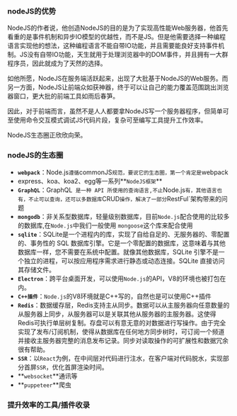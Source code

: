 ### nodeJS的优势

NodeJS的作者说，他创造NodeJS的目的是为了实现高性能Web服务器，他首先看重的是事件机制和异步IO模型的优越性，而不是JS。但是他需要选择一种编程语言实现他的想法，这种编程语言不能自带IO功能，并且需要能良好支持事件机制。JS没有自带IO功能，天生就用于处理浏览器中的DOM事件，并且拥有一大群程序员，因此就成为了天然的选择。

如他所愿，NodeJS在服务端活跃起来，出现了大批基于NodeJS的Web服务。而另一方面，NodeJS让前端众如获神器，终于可以让自己的能力覆盖范围跳出浏览器窗口，更大批的前端工具如雨后春笋。

因此，对于前端而言，虽然不是人人都要拿NodeJS写一个服务器程序，但简单可至使用命令交互模式调试JS代码片段，复杂可至编写工具提升工作效率。

NodeJS生态圈正欣欣向荣。





### nodeJS的生态圈

- **`webpack`**：Node.js`遵循`commonJS`规范，要说它的生态圈，第一个肯定是`webpack
- express、koa、koa2、egg等一系列**`NodeJS框架`**
- **`GraphQL`**：GraphQL` 是一种 API 所使用的查询语言,不止`Node.js`有，其他语言也有，不止可以查询，还可以多数据库`CRUD`操作，解决了一部分`RestFul`架构带来的问题
- **`mongodb`**：非关系型数据库，轻量级别数据库，目前`Node.js`配合使用的比较多的数据库,在`Node.js`中我们一般使用 `mongoose`这个库来配合使用
- **`sqlite`**：SQLite是一个进程内的库，实现了自给自足的、无服务器的、零配置的、事务性的 SQL 数据库引擎。它是一个零配置的数据库，这意味着与其他数据库一样，您不需要在系统中配置。就像其他数据库，SQLite 引擎不是一个独立的进程，可以按应用程序需求进行静态或动态连接。SQLite 直接访问其存储文件。
- **`Electron`**：跨平台桌面开发，可以使用`Node.js`的API，V8的环境也被打包在内。
- **`C++插件`**：`Node.js`的V8环境就是C++写的，自然也是可以使用C++插件
- **`Redis`**：数据缓存层，Redis支持主从同步。数据可以从主服务器向任意数量的从服务器上同步，从服务器可以是关联其他从服务器的主服务器。这使得Redis可执行单层树复制。存盘可以有意无意的对数据进行写操作。由于完全实现了发布/订阅机制，使得从数据库在任何地方同步树时，可订阅一个频道并接收主服务器完整的消息发布记录。同步对读取操作的可扩展性和数据冗余很有帮助。
- **`SSR`**：以`React`为例，在中间层对代码进行注水，在客户端对代码脱水，实现部分首屏`SSR`，优化首屏渲染时间。
- **`websocket`**通讯等
- **`puppeteer`**爬虫





### 提升效率的工具/插件收录





